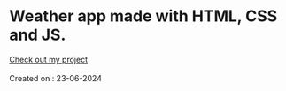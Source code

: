 # Weather app made with HTML, CSS and JS. 
[Check out my project](https://weather-app-psi-eight-84.vercel.app/) 
<br/>
<br/>
Created on : 23-06-2024
